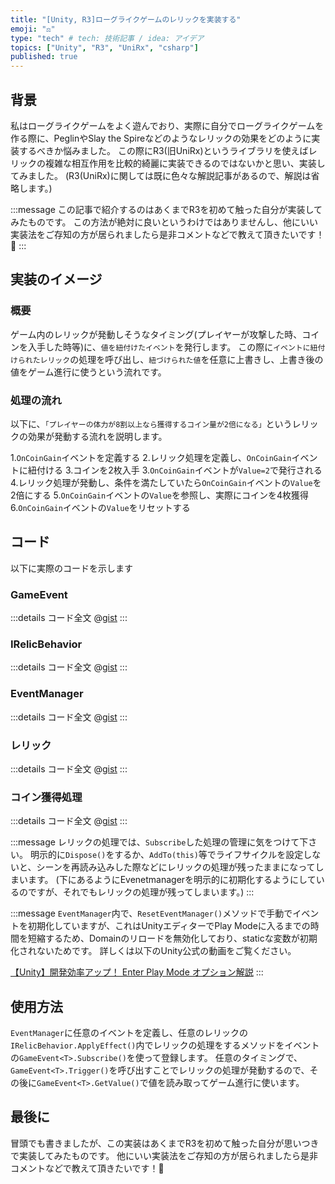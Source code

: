 ```yaml
---
title: "[Unity, R3]ローグライクゲームのレリックを実装する"
emoji: "⚖️"
type: "tech" # tech: 技術記事 / idea: アイデア
topics: ["Unity", "R3", "UniRx", "csharp"]
published: true
---
```


## 背景
私はローグライクゲームをよく遊んでおり、実際に自分でローグライクゲームを作る際に、PeglinやSlay the Spireなどのようなレリックの効果をどのように実装するべきか悩みました。
この際にR3(旧UniRx)というライブラリを使えばレリックの複雑な相互作用を比較的綺麗に実装できるのではないかと思い、実装してみました。
(R3(UniRx)に関しては既に色々な解説記事があるので、解説は省略します。)

:::message
この記事で紹介するのはあくまでR3を初めて触った自分が実装してみたものです。
この方法が絶対に良いというわけではありませんし、他にいい実装法をご存知の方が居られましたら是非コメントなどで教えて頂きたいです！🙇
:::

## 実装のイメージ
### 概要
ゲーム内のレリックが発動しそうなタイミング(プレイヤーが攻撃した時、コインを入手した時等)に、`値を紐付けたイベント`を発行します。
この際に`イベントに紐付けられたレリック`の処理を呼び出し、`紐づけられた値`を任意に上書きし、上書き後の値をゲーム進行に使うという流れです。

### 処理の流れ
以下に、`「プレイヤーの体力が8割以上なら獲得するコイン量が2倍になる」`というレリックの効果が発動する流れを説明します。

1.`OnCoinGain`イベントを定義する
2.レリック処理を定義し、`OnCoinGain`イベントに紐付ける
3.コインを2枚入手
3.`OnCoinGain`イベントが`Value=2`で発行される
4.レリック処理が発動し、条件を満たしていたら`OnCoinGain`イベントの`Value`を2倍にする
5.`OnCoinGain`イベントの`Value`を参照し、実際にコインを4枚獲得
6.`OnCoinGain`イベントの`Value`をリセットする

## コード
以下に実際のコードを示します
### GameEvent<T>
:::details コード全文
@[gist](https://gist.github.com/void2610/017cfc4e2f9540b27a0600d9978bfd12)
:::
### IRelicBehavior
:::details コード全文
@[gist](https://gist.github.com/void2610/b1890735525c0efcbd2c87204108f668)
:::
### EventManager
:::details コード全文
@[gist](https://gist.github.com/void2610/21eee3fc9904fd7ed2b77a5faf809a8b)
:::
### レリック
:::details コード全文
@[gist](https://gist.github.com/void2610/3197f9ef37099877786151f032d82ac3)
:::
### コイン獲得処理
:::details コード全文
@[gist](https://gist.github.com/void2610/4a668ccb5c881180184c61114e6c6574)
:::

:::message
レリックの処理では、`Subscribe`した処理の管理に気をつけて下さい。
明示的に`Dispose()`をするか、`AddTo(this)`等でライフサイクルを設定しないと、シーンを再読み込みした際などにレリックの処理が残ったままになってしまいます。
(下にあるようにEvenetmanagerを明示的に初期化するようにしているのですが、それでもレリックの処理が残ってしまいます。)
:::

:::message
`EventManager`内で、`ResetEventManager()`メソッドで手動でイベントを初期化していますが、これはUnityエディターでPlay Modeに入るまでの時間を短縮するため、Domainのリロードを無効化しており、staticな変数が初期化されないためです。
詳しくは以下のUnity公式の動画をご覧ください。

[【Unity】開発効率アップ！ Enter Play Mode オプション解説](https://www.youtube.com/watch?v=ThoWjnNR6F4)
:::

## 使用方法
`EventManager`に任意のイベントを定義し、任意のレリックの`IRelicBehavior.ApplyEffect()`内でレリックの処理をするメソッドをイベントの`GameEvent<T>.Subscribe()`を使って登録します。
任意のタイミングで、`GameEvent<T>.Trigger()`を呼び出すことでレリックの処理が発動するので、その後に`GameEvent<T>.GetValue()`で値を読み取ってゲーム進行に使います。

## 最後に
冒頭でも書きましたが、この実装はあくまでR3を初めて触った自分が思いつきで実装してみたものです。
他にいい実装法をご存知の方が居られましたら是非コメントなどで教えて頂きたいです！🙇


